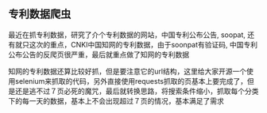 
## 专利数据爬虫

最近在抓专利数据，研究了介个专利数据的网站，中国专利公布公告, soopat, 还有就只这次的重点，CNKI中国知网的专利数据，由于soonpat有验证码, 中国专利公布公告的反爬页很严重，最后就重点做了知网的专利数据

知网的专利数据还算比较好抓，但是要注意它的url结构，这里给大家开源一个使用selenium来抓取的代码，另外直接使用requests抓取的页基本上要完成了，但是还是逃不过７页必死的魔咒，最后就转换思路，将搜索条件缩小，抓取每个分类下的每一天的数据，基本上不会出现超过７页的情况，基本满足了需求

